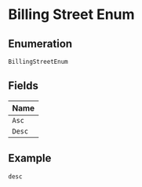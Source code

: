 
# Billing Street Enum

## Enumeration

`BillingStreetEnum`

## Fields

| Name |
|  --- |
| `Asc` |
| `Desc` |

## Example

```
desc
```

